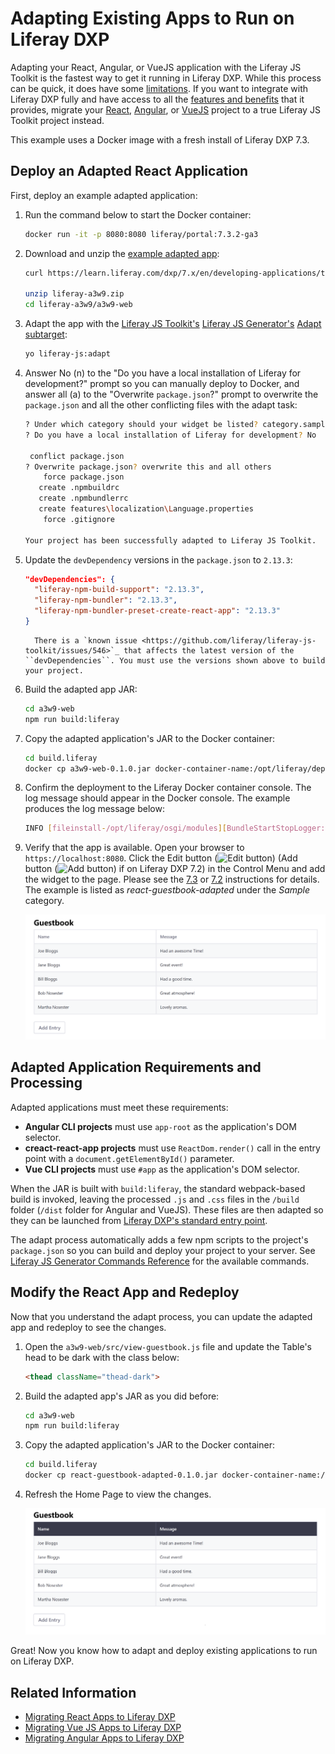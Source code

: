 # Adapting Existing Apps to Run on Liferay DXP

Adapting your React, Angular, or VueJS application with the Liferay JS Toolkit is the fastest way to get it running in Liferay DXP. While this process can be quick, it does have some [limitations](../liferay-js-generator.md#adapt-existing-applications). If you want to integrate with Liferay DXP fully and have access to all the [features and benefits](TODO:creating-and-bundling-javascript-widgets-with-javascript-tooling) that it provides, migrate your [React](../../../../developing-a-single-page-application/using-react.md), [Angular](../../../../developing-a-single-page-application/using-angular.md), or [VueJS](../../../../developing-a-single-page-application/using-vuejs.md) project to a true Liferay JS Toolkit project instead.

This example uses a Docker image with a fresh install of Liferay DXP 7.3.

## Deploy an Adapted React Application

First, deploy an example adapted application:

1. Run the command below to start the Docker container:

    ```bash
    docker run -it -p 8080:8080 liferay/portal:7.3.2-ga3
    ```

1. Download and unzip the [example adapted app](https://github.com/liferay/liferay-learn/tree/master/docs/dxp/7.x/en/developing-applications/tooling/other-tools/liferay-js-generator/developer-guide/adapting-apps-for-liferay/liferay-a3w9.zip):
		
    ```bash
    curl https://learn.liferay.com/dxp/7.x/en/developing-applications/tooling/other-tools/liferay-js-generator/developer-guide/adapting-apps-for-liferay/liferay-a3w9.zip

    unzip liferay-a3w9.zip
    cd liferay-a3w9/a3w9-web
    ```

1. Adapt the app with the [Liferay JS Toolkit's](https://github.com/liferay/liferay-js-toolkit) [Liferay JS Generator's](./installing-the-liferay-js-generator.md) [Adapt subtarget](../installing-the-liferay-js-generator.md#generator-and-sub-generator-commands):

    ```bash
    yo liferay-js:adapt
    ```

1. Answer No (n) to the "Do you have a local installation of Liferay for development?" prompt so you can manually deploy to Docker, and answer all (a) to the "Overwrite `package.json`?" prompt to overwrite the `package.json` and all the other conflicting files with the adapt task:

    ```bash
    ? Under which category should your widget be listed? category.sample
    ? Do you have a local installation of Liferay for development? No

     conflict package.json
    ? Overwrite package.json? overwrite this and all others
        force package.json
       create .npmbuildrc
       create .npmbundlerrc
       create features\localization\Language.properties
        force .gitignore

    Your project has been successfully adapted to Liferay JS Toolkit.
    ```

1. Update the `devDependency` versions in the `package.json` to `2.13.3`:

    ```json
    "devDependencies": {
      "liferay-npm-build-support": "2.13.3",
      "liferay-npm-bundler": "2.13.3",
      "liferay-npm-bundler-preset-create-react-app": "2.13.3"
    }
    ```

    ```note::
      There is a `known issue <https://github.com/liferay/liferay-js-toolkit/issues/546>`_ that affects the latest version of the ``devDependencies``. You must use the versions shown above to build your project.
    ```

1. Build the adapted app JAR:

    ```bash
    cd a3w9-web
    npm run build:liferay
    ```

1. Copy the adapted application's JAR to the Docker container:

    ```bash
    cd build.liferay
    docker cp a3w9-web-0.1.0.jar docker-container-name:/opt/liferay/deploy
    ```

1. Confirm the deployment to the Liferay Docker container console. The log message should appear in the Docker console. The example produces the log message below:

    ```bash
    INFO [fileinstall-/opt/liferay/osgi/modules][BundleStartStopLogger:39] STARTED react-guestbook-adapted_0.1.0 [1147]
    ```

1. Verify that the app is available. Open your browser to `https://localhost:8080`. Click the Edit button (![Edit button](../../../../../images/icon-edit-pencil.png)) (Add button (![Add button](../../../../../images/icon-add-app.png)) if on Liferay DXP 7.2) in the Control Menu and add the widget to the page. Please see the [7.3](../../../../../site-building/creating-pages/building-and-managing-content-pages/using-widgets-on-a-content-page.md#adding-widgets-on-content-pages) or [7.2](../../../../../site-building/creating-pages/using-widget-pages/adding-widgets-to-a-page.md) instructions for details. The example is listed as *react-guestbook-adapted* under the *Sample* category.

    ![The adapted app runs inside Liferay DXP.](./adapting-apps-for-liferay/images/01.png)

## Adapted Application Requirements and Processing

Adapted applications must meet these requirements: 

* **Angular CLI projects** must use `app-root` as the application's DOM selector.
* **creact-react-app projects** must use `ReactDom.render()` call in the entry point with a `document.getElementById()` parameter.
* **Vue CLI projects** must use `#app` as the application's DOM selector.

When the JAR is built with `build:liferay`, the standard webpack-based build is invoked, leaving the processed `.js` and `.css` files in the `/build` folder (`/dist` folder for Angular and VueJS). These files are then adapted so they can be launched from [Liferay DXP's standard entry point](../reference/js-portlet-extender-configuration-reference.md#main-entry-point).

The adapt process automatically adds a few npm scripts to the project's `package.json` so you can build and deploy your project to your server. See [Liferay JS Generator Commands Reference](../reference/liferay-js-generator-commands-reference.md) for the available commands.

## Modify the React App and Redeploy

Now that you understand the adapt process, you can update the adapted app and redeploy to see the changes.

1. Open the `a3w9-web/src/view-guestbook.js` file and update the Table's head to be dark with the class below:

    ```html
    <thead className="thead-dark">
    ```

1. Build the adapted app's JAR as you did before:

    ```bash
    cd a3w9-web
    npm run build:liferay
    ```

1. Copy the adapted application's JAR to the Docker container:

    ```bash
    cd build.liferay
    docker cp react-guestbook-adapted-0.1.0.jar docker-container-name:/opt/liferay/osgi/modules/
    ```

1. Refresh the Home Page to view the changes.

    ![You can easily change adapted apps.](./adapting-apps-for-liferay/images/02.png)

Great! Now you know how to adapt and deploy existing applications to run on Liferay DXP.

## Related Information

* [Migrating React Apps to Liferay DXP](../../../../developing-a-single-page-application/using-angular.md)
* [Migrating Vue JS Apps to Liferay DXP](../../../../developing-a-single-page-application/using-vuejs.md)
* [Migrating Angular Apps to Liferay DXP](../../../../developing-a-single-page-application/using-angular.md)
